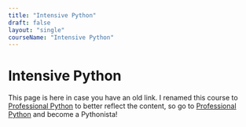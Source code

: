 ```yaml
---
title: "Intensive Python"
draft: false
layout: "single"
courseName: "Intensive Python"
---
```


# Intensive Python

This page is here in case you have an old link.  I renamed this course to [Professional Python](/professional-python) to better reflect the content, so go to [Professional Python](/professional-python) and become a Pythonista!

